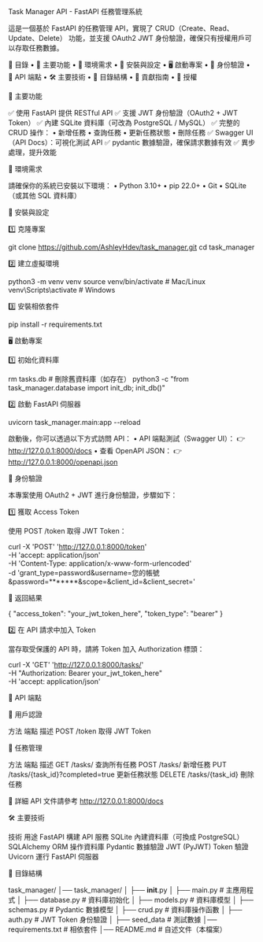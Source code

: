 Task Manager API - FastAPI 任務管理系統

這是一個基於 FastAPI 的任務管理 API，實現了 CRUD（Create、Read、Update、Delete） 功能，並支援 OAuth2 JWT 身份驗證，確保只有授權用戶可以存取任務數據。

📌 目錄
 • 🌟 主要功能
 • 🚀 環境需求
 • 🔧 安裝與設定
 • 🖥️ 啟動專案
 • 🔑 身份驗證
 • 📌 API 端點
 • 🛠️ 主要技術
 • 📄 目錄結構
 • 📢 貢獻指南
 • 📜 授權

🌟 主要功能

✅ 使用 FastAPI 提供 RESTful API
✅ 支援 JWT 身份驗證（OAuth2 + JWT Token）
✅ 內建 SQLite 資料庫（可改為 PostgreSQL / MySQL）
✅ 完整的 CRUD 操作：
 • 新增任務
 • 查詢任務
 • 更新任務狀態
 • 刪除任務
✅ Swagger UI（API Docs）：可視化測試 API
✅ pydantic 數據驗證，確保請求數據有效
✅ 異步處理，提升效能

🚀 環境需求

請確保你的系統已安裝以下環境：
 • Python 3.10+
 • pip 22.0+
 • Git
 • SQLite（或其他 SQL 資料庫）

🔧 安裝與設定

1️⃣ 克隆專案

git clone https://github.com/AshleyHdev/task_manager.git
cd task_manager

2️⃣ 建立虛擬環境

python3 -m venv venv
source venv/bin/activate  # Mac/Linux
venv\Scripts\activate      # Windows

3️⃣ 安裝相依套件

pip install -r requirements.txt

🖥️ 啟動專案

1️⃣ 初始化資料庫

rm tasks.db  # 刪除舊資料庫（如存在）
python3 -c "from task_manager.database import init_db; init_db()"

2️⃣ 啟動 FastAPI 伺服器

uvicorn task_manager.main:app --reload

啟動後，你可以透過以下方式訪問 API：
 • API 端點測試（Swagger UI）：
👉 http://127.0.0.1:8000/docs
 • 查看 OpenAPI JSON：
👉 http://127.0.0.1:8000/openapi.json

🔑 身份驗證

本專案使用 OAuth2 + JWT 進行身份驗證，步驟如下：

1️⃣ 獲取 Access Token

使用 POST /token 取得 JWT Token：

curl -X 'POST' 'http://127.0.0.1:8000/token' \
-H 'accept: application/json' \
-H 'Content-Type: application/x-www-form-urlencoded' \
-d 'grant_type=password&username=您的帳號&password=*******&scope=&client_id=&client_secret='

🔹 返回結果

{
  "access_token": "your_jwt_token_here",
  "token_type": "bearer"
}

2️⃣ 在 API 請求中加入 Token

當存取受保護的 API 時，請將 Token 加入 Authorization 標頭：

curl -X 'GET' 'http://127.0.0.1:8000/tasks/' \
-H "Authorization: Bearer your_jwt_token_here" \
-H 'accept: application/json'

📌 API 端點

📍 用戶認證

方法 端點 描述
POST /token 取得 JWT Token

📍 任務管理

方法 端點 描述
GET /tasks/ 查詢所有任務
POST /tasks/ 新增任務
PUT /tasks/{task_id}?completed=true 更新任務狀態
DELETE /tasks/{task_id} 刪除任務

📌 詳細 API 文件請參考 http://127.0.0.1:8000/docs

🛠️ 主要技術

技術 用途
FastAPI 構建 API 服務
SQLite 內建資料庫（可換成 PostgreSQL）
SQLAlchemy ORM 操作資料庫
Pydantic 數據驗證
JWT (PyJWT) Token 驗證
Uvicorn 運行 FastAPI 伺服器

📄 目錄結構

task_manager/
│── task_manager/
│   ├── __init__.py
│   ├── main.py          # 主應用程式
│   ├── database.py      # 資料庫初始化
│   ├── models.py        # 資料庫模型
│   ├── schemas.py       # Pydantic 數據模型
│   ├── crud.py          # 資料庫操作函數
│   ├── auth.py          # JWT Token 身份驗證
│   ├── seed_data        # 測試數據
│── requirements.txt     # 相依套件
│── README.md            # 自述文件（本檔案）
